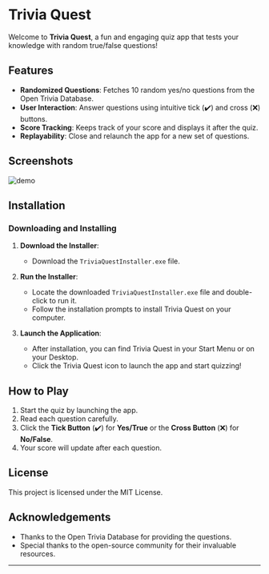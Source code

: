 # Trivia Quest

Welcome to **Trivia Quest**, a fun and engaging quiz app that tests your knowledge with random true/false questions!

## Features
- **Randomized Questions**: Fetches 10 random yes/no questions from the Open Trivia Database.
- **User Interaction**: Answer questions using intuitive tick (✔️) and cross (❌) buttons.
- **Score Tracking**: Keeps track of your score and displays it after the quiz.
- **Replayability**: Close and relaunch the app for a new set of questions.

## Screenshots
![demo](https://github.com/user-attachments/assets/4a90a3a5-8f79-423f-bb69-77c8a0b2d7ff)
## Installation

### Downloading and Installing
1. **Download the Installer**:
   - Download the `TriviaQuestInstaller.exe` file.

2. **Run the Installer**:
   - Locate the downloaded `TriviaQuestInstaller.exe` file and double-click to run it.
   - Follow the installation prompts to install Trivia Quest on your computer.

3. **Launch the Application**:
   - After installation, you can find Trivia Quest in your Start Menu or on your Desktop.
   - Click the Trivia Quest icon to launch the app and start quizzing!

## How to Play
1. Start the quiz by launching the app.
2. Read each question carefully.
3. Click the **Tick Button** (✔️) for **Yes/True** or the **Cross Button** (❌) for **No/False**.
4. Your score will update after each question.

## License
This project is licensed under the MIT License.

## Acknowledgements
- Thanks to the Open Trivia Database for providing the questions.
- Special thanks to the open-source community for their invaluable resources.

---

